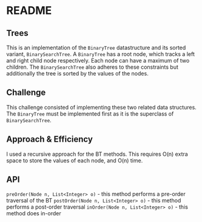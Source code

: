 # README

## Trees
This is an implementation of the `BinaryTree` datastructure and its sorted variant, `BinarySearchTree`. A `BinaryTree` has a root node, which tracks a left and right child node respectively. Each node can have a maximum of two children. The `BinarySearchTree` also adheres to these constraints but additionally the tree is sorted by the values of the nodes.

## Challenge
This challenge consisted of implementing these two related data structures. The `BinaryTree` must be implemented first as it is the superclass of `BinarySearchTree`.

## Approach & Efficiency
I used a recursive approach for the BT methods. This requires O(n) extra space to store the values of each node, and O(n) time.

## API
`preOrder(Node n, List<Integer> o)` - this method performs a pre-order traversal of the BT
`postOrder(Node n, List<Integer> o)` - this method performs a post-order traversal
`inOrder(Node n, List<Integer> o)` - this method does in-order
